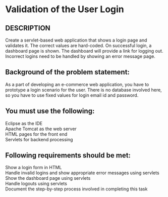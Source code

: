 # Validation of the User Login

## DESCRIPTION

Create a servlet-based web application that shows a login page and validates it. The correct values are hard-coded. On successful login, a dashboard page is shown. The dashboard will provide a link for logging out. Incorrect logins need to be handled by showing an error message page.

 

## Background of the problem statement:

As a part of developing an e-commerce web application, you have to prototype a login scenario for the user. There is no database involved here, so you have to use fixed values for login email id and password.

 

## You must use the following:

Eclipse as the IDE\
Apache Tomcat as the web server\
HTML pages for the front end\
Servlets for backend processing
 

## Following requirements should be met:

Show a login form in HTML\
Handle invalid logins and show appropriate error messages using servlets\
Show the dashboard page using servlets\
Handle logouts using servlets\
Document the step-by-step process involved in completing this task
